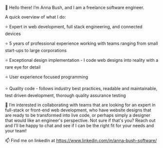👋 Hello there! I’m Anna Bush, and I am a freelance software engineer.

A quick overview of what I do:

⭐ Expert in web development, full stack engineering, and connected devices

⭐ 5 years of professional experience working with teams ranging from small start-ups to large corporations

⭐ Exceptional design implementation - I code web designs into reality with a rare eye for detail 

⭐ User experience focused programming

⭐ Quality code - follows industry best practices, readable and maintainable, test driven development, thorough quality assurance testing

👀 I’m interested in collaborating with teams that are looking for an expert in full-stack or front-end web development, who have website designs that are ready to be transformed into live code, or perhaps simply a designer that would like an engineer's perspective. Not sure if that's you? Reach out and I'll be happy to chat and see if I can be the right fit for your needs and your team!

📫 Find me on linkedIn at https://www.linkedin.com/in/anna-bush-software/
